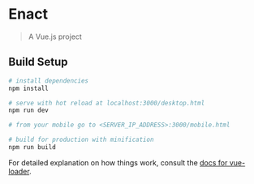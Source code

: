 # Enact

> A Vue.js project

## Build Setup

``` bash
# install dependencies
npm install

# serve with hot reload at localhost:3000/desktop.html
npm run dev

# from your mobile go to <SERVER_IP_ADDRESS>:3000/mobile.html

# build for production with minification
npm run build
```

For detailed explanation on how things work, consult the [docs for vue-loader](http://vuejs.github.io/vue-loader).
